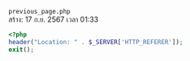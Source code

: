 `previous_page.php`<br>
สร้าง: 17 ก.ย. 2567 เวลา 01:33<br>
```php
<?php
header("Location: " . $_SERVER['HTTP_REFERER']);
exit();

```
